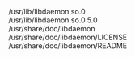 /usr/lib/libdaemon.so.0  
/usr/lib/libdaemon.so.0.5.0  
/usr/share/doc/libdaemon  
/usr/share/doc/libdaemon/LICENSE  
/usr/share/doc/libdaemon/README  
